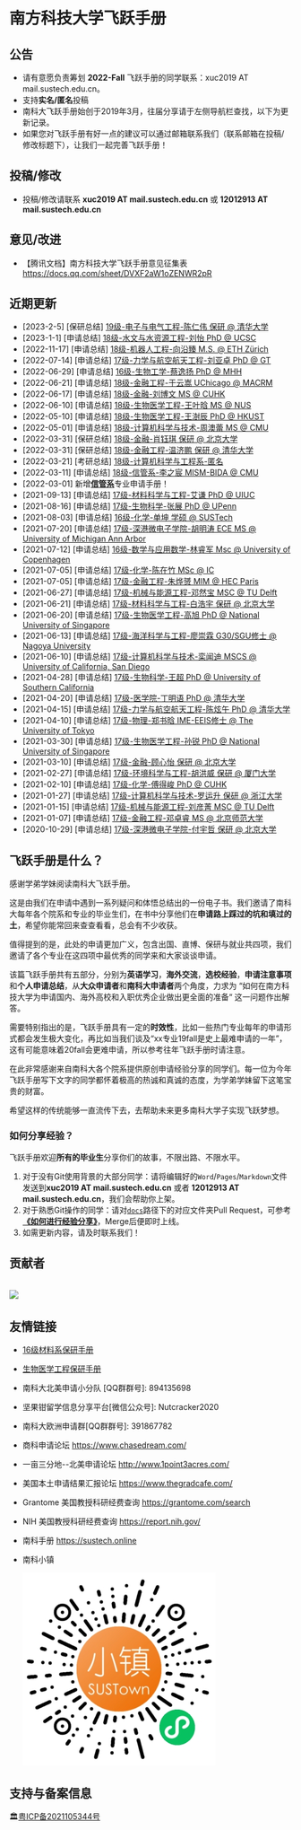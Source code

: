 # 南方科技大学飞跃手册

## 公告

- 请有意愿负责筹划 **2022-Fall** 飞跃手册的同学联系：xuc2019 AT mail.sustech.edu.cn。
- 支持**实名/匿名**投稿
- 南科大飞跃手册始创于2019年3月，往届分享请于左侧导航栏查找，以下为更新记录。
- 如果您对飞跃手册有好一点的建议可以通过邮箱联系我们（联系邮箱在投稿/修改标题下），让我们一起完善飞跃手册！

## 投稿/修改

- 投稿/修改请联系 **xuc2019 AT mail.sustech.edu.cn** 或 **12012913 AT mail.sustech.edu.cn**

## 意见/改进

- 【腾讯文档】南方科技大学飞跃手册意见征集表 https://docs.qq.com/sheet/DVXF2aW1oZENWR2pR

## 近期更新

- [2023-2-5] [保研总结] [19级-电子与电气工程-陈仁伟 保研 @ 清华大学](grad-application\electronic-and-electrical-engineering\microelectronic-engineering/[CN]-19-chenrenwei.md)
- [2023-1-1] [申请总结] [18级-水文与水资源工程-刘怡 PhD @ UCSC](grad-application\environmental-science-and-engineering\hydrology-and-water-resources-engineerin/[US]-18-liuyi.md)
- [2022-11-17] [申请总结] [18级-机器人工程-向沿臻 M.S. @ ETH Zürich](grad-application/mechanical-and-energy-engineering/[CH]-18-xiangyanzhen.md)
- [2022-07-14] [申请总结] [17级-力学与航空航天工程-刘亚卓 PhD @ GT](grad-application/mechanics-and-aerospace-engineering/[US]-17-liuyazhuo.md)
- [2022-06-29] [申请总结] [16级-生物工学-蔡逸扬 PhD @ MHH](grad-application/biology/biotechnology/[GER]-16-caiyiyang.md)
- [2022-06-21] [申请总结] [18级-金融工程-于云嵩 UChicago @ MACRM](grad-application/finance/financial-engineering/[US]-18-yuyunsong.md)
- [2022-06-17] [申请总结] [18级-金融-刘博文 MS @ CUHK](grad-application/finance/finance/[HK]-18-liubowen.md)
- [2022-06-10] [申请总结] [18级-生物医学工程-王叶晗 MS @ NUS](grad-application/biomedical-engineering/[SG]-18-wangyehan.md)
- [2022-05-10] [申请总结]  [18级-生物医学工程-王澍辰   PhD @ HKUST ](grad-application/biomedical-engineering/[HK]-18-wangshuchen.md)
- [2022-05-01] [申请总结] [18级-计算机科学与技术-周澳蕾 MS @ CMU](grad-application/computer-science-and-engineering/[US]-18-zhouaolei.md)
- [2022-03-31] [保研总结] [18级-金融-肖钰琪 保研 @ 北京大学](grad-application/finance/finance/[CN]-18-xiaoyuqi.md)
- [2022-03-31] [保研总结] [18级-金融工程-温济鹏 保研 @ 清华大学](grad-application/finance/financial-engineering/[CN]-18-wenjipeng.md)
- [2022-03-21] [考研总结] [18级-计算机科学与工程系-匿名](grad-application/computer-science-and-engineering/[CN]-18-anonymous.md)
- [2022-03-11] [申请总结] [18级-信管系-李之宸 MISM-BIDA @ CMU](grad-application/information-systems-and-management-engineering/big-data-management-and-applications/[US]-18-lizhichen.md)
- [2022-03-01] 新增[**信管系**](grad-application/information-systems-and-management-engineering/README.md)专业申请手册！
- [2021-09-13] [申请总结] [17级-材料科学与工程-艾谦 PhD @ UIUC](grad-application/materials-science-and-engineering/[US]-17-aiqian.md)
- [2021-08-16] [申请总结] [17级-生物科学-张展 PhD @ UPenn](grad-application/biology/bioscience/[US]-17-zhangzhan.md)
- [2021-08-03] [申请总结] [16级-化学-单坤 学硕 @ SUSTech](grad-application/chemistry/[CN]-16-ShanKun.md)
- [2021-07-20] [申请总结] [17级-深港微电子学院-胡明涛 ECE MS @ University of Michigan Ann Arbor](grad-application/school_of_microelectronics/[US]-17-humingtao.md)
- [2021-07-12] [申请总结] [16级-数学与应用数学-林睿军 Msc @ University of Copenhagen](grad-application/math/applied-mathematics/[DNK]-16-linruijun.md)
- [2021-07-05] [申请总结] [17级-化学-陈在竹 MSc @ IC](grad-application/chemistry/[UK]-17-chenzaizhu.md)
- [2021-07-05] [申请总结] [17级-金融工程-朱烨赟 MIM @ HEC Paris](grad-application/finance/financial-engineering/[FR]-17-zhuyeyun.md)
- [2021-06-27] [申请总结] [17级-机械与能源工程-邓然宝 MSC @ TU Delft](grad-application/mechanical-and-energy-engineering/[NL]-17-dengranbao.md)
- [2021-06-21] [申请总结] [17级-材料科学与工程-白浩宇 保研 @ 北京大学](grad-application/materials-science-and-engineering/[CN]-17-baihaoyu.md)
- [2021-06-20] [申请总结] [17级-生物医学工程-高旭 PhD @ National University of Singapore](grad-application/biomedical-engineering/[SG]-17-gaoxu.md)
- [2021-06-13] [申请总结] [17级-海洋科学与工程-廖崇霖 G30/SGU修士 @ Nagoya University](grad-application/marine-science-and-engineering/[JP]-17-liaochonglin.md)
- [2021-06-10] [申请总结] [17级-计算机科学与技术-栾闻迪 MSCS @ University of California, San Diego](grad-application/computer-science-and-engineering/[US]-17-luanwendi.md)
- [2021-04-28] [申请总结] [17级-生物科学-王超 PhD @ University of Southern California](grad-application/biology/bioscience/[US]-17-wangchao.md)
- [2021-04-20] [申请总结] [17级-医学院-丁明语 PhD @ 清华大学](grad-application/medicine/[CN]-17-dingmingyu.md)
- [2021-04-15] [申请总结] [17级-力学与航空航天工程-陈炫午 PhD @ 清华大学](grad-application/mechanics-and-aerospace-engineering/[CN]-17-chenxuanwu.md)
- [2021-04-10] [申请总结] [17级-物理-郑书晗 IME-EEIS修士 @ The University of Tokyo](grad-application/physics/physics/[JP]-17-zhengshuhan.md)
- [2021-03-30] [申请总结] [17级-生物医学工程-孙锐 PhD @ National University of Singapore](grad-application/biomedical-engineering/[SG]-17-sunrui.md)
- [2021-03-10] [申请总结] [17级-金融-顾心怡 保研 @ 北京大学](grad-application/finance/finance/[CN]-17-guxinyi.md)
- [2021-02-27] [申请总结] [17级-环境科学与工程-胡洪威 保研 @ 厦门大学 ](grad-application/environmental-science-and-engineering/environmental-science-and-engineering/[CN]-17-huhongwei.md)
- [2021-02-10] [申请总结] [17级-化学-傅得峻 PhD @ CUHK](grad-application/chemistry/[HK]-17-fudejun.md)
- [2021-01-27] [申请总结] [17级-计算机科学与技术-罗运升 保研 @ 浙江大学](grad-application/computer-science-and-engineering/[CN]-17-luoyunsheng.md)
- [2021-01-15] [申请总结] [17级-机械与能源工程-刘彦菁 MSC @ TU Delft](grad-application/mechanical-and-energy-engineering/[US]-17-liuyanjing.md)
- [2021-01-07] [申请总结] [17级-金融工程-邓卓睿 MS @ 北京师范大学](grad-application/finance/financial-engineering/[CN]-17-dengzhuorui.md)
- [2020-10-29] [申请总结] [17级-深港微电子学院-付宇哲 保研 @ 北京大学](grad-application/school_of_microelectronics/[CN]-17-fuyuzhe.md)

## 飞跃手册是什么？

感谢学弟学妹阅读南科大飞跃手册。

这是由我们在申请中遇到一系列疑问和体悟总结出的一份电子书。我们邀请了南科大每年各个院系和专业的毕业生们，在书中分享他们在**申请路上踩过的坑和填过的土**，希望你能常回来查查看看，总会有不少收获。

值得提到的是，此处的申请更加广义，包含出国、直博、保研与就业共四项，我们邀请了各个专业在这四项中最优秀的同学来和大家谈谈申请。

该篇飞跃手册共有五部分，分别为**英语学习**，**海外交流**，**选校经验**，**申请注意事项**和**个人申请总结**，从**大众申请者**和**南科大申请者**两个角度，力求为 “如何在南方科技大学为申请国内、海外高校和入职优秀企业做出更全面的准备“ 这一问题作出解答。

需要特别指出的是，飞跃手册具有一定的**时效性**，比如一些热门专业每年的申请形式都会发生极大变化，再比如当我们谈及“xx专业19fall是史上最难申请的一年”，这有可能意味着20fall会更难申请，所以参考往年飞跃手册时请注意。

在此非常感谢来自南科大各个院系提供原创申请经验分享的同学们。每一位为今年飞跃手册写下文字的同学都怀着极高的热诚和真诚的态度，为学弟学妹留下这笔宝贵的财富。

希望这样的传统能够一直流传下去，去帮助未来更多南科大学子实现飞跃梦想。

### 如何分享经验？

飞跃手册欢迎**所有的毕业生**分享你们的故事，不限出路、不限水平。

1. 对于没有Git使用背景的大部分同学：请将编辑好的`Word`/`Pages`/`Markdown`文件发送到**xuc2019 AT mail.sustech.edu.cn** 或者 **12012913 AT mail.sustech.edu.cn**，我们会帮助你上架。
2. 对于熟悉Git操作的同学：请对[`docs`](https://github.com/SUSTech-Application/SUSTechapplication/tree/master/docs)路径下的对应文件夹Pull Request，可参考 [**《如何进行经验分享》**](如何进行经验分享)，Merge后便即时上线。
3. 如需更新内容，请及时联系我们！

## 贡献者

<a href="https://github.com/SUSTech-Application/SUSTechapplication/graphs/contributors">
  <br><img src="https://contributors-img.web.app/image?repo=SUSTech-Application/SUSTechapplication" />
</a>

## 友情链接

* [16级材料系保研手册](https://docs.qq.com/doc/DY1JUbGJkaGNMTHVq?disableReturnList=1&_from=2&ADUIN=820251273&ADSESSION=1573275641&ADTAG=CLIENT.QQ.5665_.0&ADPUBNO=26946&jumpuin=820251273)
* [生物医学工程保研手册](https://docs.qq.com/doc/DRmtoQlhEdm9oSnpD)
* 南科大北美申请小分队 \[QQ群群号\]: 894135698
* 坚果钳留学信息分享平台\[微信公众号\]: Nutcracker2020 
* 南科大欧洲申请群\[QQ群群号\]: 391867782
* 商科申请论坛 https://www.chasedream.com/
* 一亩三分地--北美申请论坛 http://www.1point3acres.com/
* 美国本土申请结果汇报论坛 https://www.thegradcafe.com/
* Grantome 美国教授科研经费查询 https://grantome.com/search
* NIH 美国教授科研经费查询 https://report.nih.gov/ 
* 南科手册 https://sustech.online
* 南科小镇

  <img src="src/img/readme/sustech_town.jpg"/>



## 支持与备案信息

🏛️[粤ICP备2021105344号](https://beian.miit.gov.cn/#/Integrated/index)
